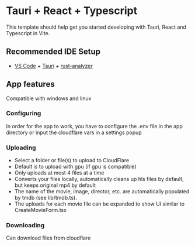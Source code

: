 # Tauri + React + Typescript

This template should help get you started developing with Tauri, React and Typescript in Vite.

## Recommended IDE Setup

- [VS Code](https://code.visualstudio.com/) + [Tauri](https://marketplace.visualstudio.com/items?itemName=tauri-apps.tauri-vscode) + [rust-analyzer](https://marketplace.visualstudio.com/items?itemName=rust-lang.rust-analyzer)


## App features
Compatible with windows and linux

### Configuring
In order for the app to work, you have to configure the .env file in the app directory or input the cloudflare vars in a settings popup

### Uploading
* Select a folder or file(s) to upload to CloudFlare
* Default is to upload with gpu (if gpu is compatible)
* Only uploads at most 4 files at a time
* Converts your files locally, automatically cleans up hls files by default, but keeps original mp4 by default
* The name of the movie, image, director, etc. are automatically populated by tmdb (see lib/tmdb.ts).
* The uploads for each movie file can be expanded to show UI similar to CreateMovieForm.tsx

### Downloading
Can download files from cloudflare